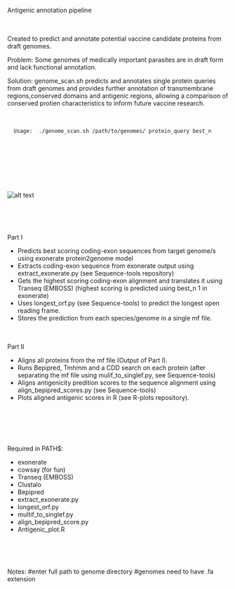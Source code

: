 
Antigenic annotation pipeline<br /> <br /> <br /> 

Created to predict and annotate potential vaccine candidate proteins from draft genomes.

Problem: Some genomes of medically important parasites are in draft form and lack functional annotation.

Solution: genome_scan.sh predicts and annotates single protein queries from draft genomes and provides further annotation of transmembrane regions,conserved domains and antigenic regions, allowing a comparison of conserved protien characteristics to inform future vaccine research.<br /> <br /> <br /> 


      Usage:  ./genome_scan.sh /path/to/genomes/ protein_query best_n

<br /> <br /> <br /> 
<br /> <br /> <br /> 

![alt text](https://github.com/camilla-eldridge/Antigenic-annotation-pipeline/blob/main/diagram/pipeline_diagram.png)

<br /> <br /> <br /> 

Part I
- Predicts best scoring coding-exon sequences from target genome/s using exonerate protein2genome model
- Extracts coding-exon sequence from exonerate output using extract_exonerate.py (see Sequence-tools repository)
- Gets the highest scoring coding-exon alignment and translates it using Transeq (EMBOSS) (highest scoring is predicted using best_n 1 in exonerate)
- Uses longest_orf.py (see Sequence-tools) to predict the longest open reading frame.
- Stores the prediction from each species/genome in a single mf file.<br /> <br /> <br /> 

Part II
- Aligns all proteins from the mf file (Output of Part I).
- Runs Bepipred, Tmhmm and a CDD search on each protein (after separating the mf file using mulif_to_singlef.py, see Sequence-tools) 
- Aligns antigenicity predition scores to the sequence alignment using align_bepipred_scores.py (see Sequence-tools)
- Plots aligned antigenic scores in R (see R-plots repository).<br /> <br /> <br /> 

<br /> <br /> <br /> 
Required in PATH$: 
- exonerate
- cowsay (for fun)
- Transeq (EMBOSS)
- Clustalo
- Bepipred
- extract_exonerate.py
- longest_orf.py
- multif_to_singlef.py
- align_bepipred_score.py
- Antigenic_plot.R

<br /> <br /> <br /> 

Notes:
#enter full path to genome directory
#genomes need to have .fa extension










